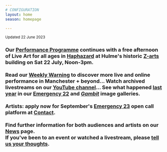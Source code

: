 ```yaml
---
# CONFIGURATION
layout: home
season: homepage

---
```

<small>Updated 22 June 2023</small>        
### Our [Performance Programme](/current/2023) continues with a free afternoon of Live Art for all ages in [Haphazard](/current/2023-haphazard) at Hulme's historic <a href="https://z-arts.org/events/haphazard-2" target="_blank">Z-arts</a> building on Sat 22 July, Noon-3pm.<br><br>Read our <a href="https://wordofwarning.posthaven.com" target="_blank">Weekly Warning</a> to discover more live and online performance in Manchester + beyond… Watch archived livestreams on our <a href="https://youtube.com/@warnmcr" target="_blank">YouTube channel</a>… See what happened [last year](/archive/2022) in our [Emergency 22](/galleries/2022-emergency) and [*Gambit*](/galleries/2022-gambit) image galleries.<br><br>Artists: apply now for September's [Emergency 23](/hab/emergency) open call platform at <a href="https://contactmcr.com" target="_blank">Contact</a>.<br><br>Find further information for both audiences and artists on our [News](/news) page.<br>If you've been to an event or watched a livestream, please <a href="http://bit.ly/warnmcrfeedback" target="_blank">tell us your thoughts</a>.
